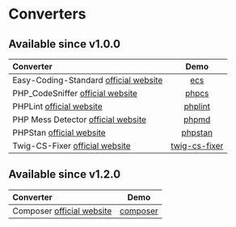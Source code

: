 <!-- markdownlint-disable MD013 -->
# Converters

## Available since v1.0.0

| Converter                                      |                  Demo                   |
|:-----------------------------------------------|:---------------------------------------:|
| Easy-Coding-Standard [official website][ecs]   |          [ecs](ecs/README.md)           |
| PHP_CodeSniffer [official website][phpcs]      |        [phpcs](phpcs/README.md)         |
| PHPLint [official website][phplint]            |      [phplint](phplint/README.md)       |
| PHP Mess Detector [official website][phpmd]    |        [phpmd](phpmd/README.md)         |
| PHPStan [official website][phpstan]            |      [phpstan](phpstan/README.md)       |
| Twig-CS-Fixer [official website][twigcs-fixer] | [twig-cs-fixer](twigcs-fixer/README.md) |

## Available since v1.2.0

| Converter                                      |                  Demo                   |
|:-----------------------------------------------|:---------------------------------------:|
| Composer [official website][composer]          |     [composer](composer/README.md)      |

[composer]: https://github.com/composer/composer
[ecs]: https://github.com/easy-coding-standard/easy-coding-standard
[phpcs]: https://github.com/PHPCSStandards/PHP_CodeSniffer
[phplint]: https://github.com/overtrue/phplint
[phpmd]: https://github.com/phpmd/phpmd
[phpstan]: https://github.com/phpstan/phpstan
[twigcs-fixer]: https://github.com/VincentLanglet/Twig-CS-Fixer

